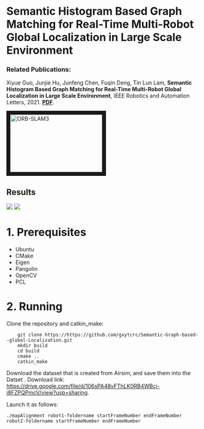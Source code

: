 # Semantic Histogram Based Graph Matching for Real-Time Multi-Robot Global Localization in Large Scale Environment

### Related Publications:

Xiyue Guo, Junjie Hu, Junfeng Chen, Fuqin Deng, Tin Lun Lam, **Semantic Histogram Based Graph Matching for Real-Time Multi-Robot Global Localization in Large Scale Environment**, IEEE Robotics and Automation Letters, 2021. **[PDF](https://arxiv.org/pdf/2010.09297.pdf)**. 

<a href="https://www.youtube.com/watch?v=xB8WHj8K9cE" target="_blank"><img src="https://github.com/gxytcrc/Semantic-Graph-based--global-Localization/blob/main/example/fengmian.png" 
alt="ORB-SLAM3" width="240" height="150" border="10" /></a>

Results
-
![](https://github.com/gxytcrc/Semantic-Graph-based--global-Localization/blob/main/example/result1.png)
![](https://github.com/gxytcrc/Semantic-Graph-based--global-Localization/blob/main/example/result2.png)

# 1. Prerequisites #
* Ubuntu
* CMake
* Eigen
* Pangolin
* OpenCV
* PCL

# 2. Running #
Clone the repository and catkin_make:
```
    git clone https://https://github.com/gxytcrc/Semantic-Graph-based--global-Localization.git
    mkdir build
    cd build
    cmake ..
    catkin_make
```
Download the dataset that is created from Airsim, and save them into the Datset . Download link: https://drive.google.com/file/d/106sPA48vFThLK0RB4WBcj-i8FZPQPmcV/view?usp=sharing.

Launch it as follows:
```
./mapAlignment robot1-foldername startFrameNumber endFrameNumber robot2-foldername startFrameNumber endFrameNumber
```
